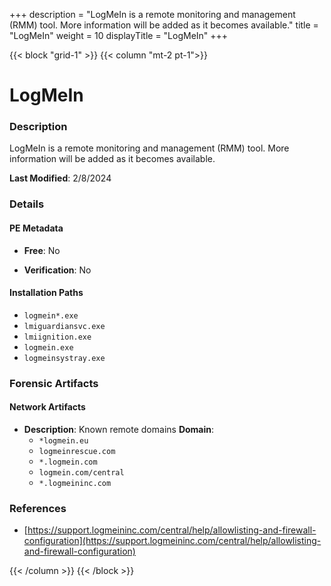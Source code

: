 +++
description = "LogMeIn is a remote monitoring and management (RMM) tool. More information will be added as it becomes available."
title = "LogMeIn"
weight = 10
displayTitle = "LogMeIn"
+++


{{< block "grid-1" >}}
{{< column "mt-2 pt-1">}}

# LogMeIn


### Description

LogMeIn is a remote monitoring and management (RMM) tool. More information will be added as it becomes available.



**Last Modified**: 2/8/2024

### Details


#### PE Metadata


- **Free**: No

- **Verification**: No




#### Installation Paths
- `logmein*.exe`
- `lmiguardiansvc.exe`
- `lmiignition.exe`
- `logmein.exe`
- `logmeinsystray.exe`

### Forensic Artifacts




#### Network Artifacts

- **Description**: Known remote domains
  **Domain**:
    - `*logmein.eu`
    - `logmeinrescue.com`
    - `*.logmein.com`
    - `logmein.com/central`
    - `*.logmeininc.com`





### References
- [https://support.logmeininc.com/central/help/allowlisting-and-firewall-configuration](https://support.logmeininc.com/central/help/allowlisting-and-firewall-configuration)



{{< /column >}}
{{< /block >}}
